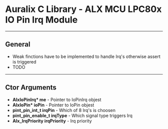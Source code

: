 # Auralix C Library - ALX MCU LPC80x IO Pin Irq Module
---
## General
- Weak finctions have to be implemented to handle Irq's otherwise assert is triggered
- TODO
---
## Ctor Arguments
- __AlxIoPinIrq* me__ - Pointer to IoPinIrq objest
- __AlxIoPin* ioPin__ - Pointer to IoPin objest
- __pint_pin_int_t irqPin__ - Which of 8 Irq's is choosen
- __pint_pin_enable_t irqType__ - Which signal type triggers Irq
- __Alx_IrqPriority irqPriority__ - Irq priority
